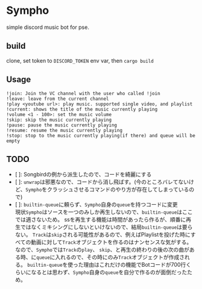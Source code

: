 Sympho
===

simple discord music bot for pse.

## build

clone, set token to `DISCORD_TOKEN` env var, then `cargo build`

## Usage
```
!join: Join the VC channel with the user who called !join
!leave: leave from the current channel
!play <youtube url>: play music. supported single video, and playlist
!current: shows the title of the music currently playing
!volume <1 - 100>: set the music volume
!skip: skip the music currently playing
!pause: pause the music currently playing
!resume: resume the music currently playing
!stop: stop to the music currently playing(if there) and queue will be empty
```

## TODO

- [ ]: Songbirdの例から派生したので、コードを綺麗にする
- [ ]: `unwrap`は邪悪なので、コードから消し飛ばす。(今のところバレてないけど、`Sympho`をクラッシュさせるコマンドのやり方が存在してしまっているので)
- [ ]: `builtin-queue`に頼らず、`Sympho`自身の`queue`を持つコードに変更</br>
現状`Sympho`はソースを一つのみしか再生しないので、`builtin-queue`はここでは適さないため。
ssを再生する機能は時間があったら作るが、順番に再生ではなくミキシングにしないといけないので、結局`builtin-queue`は要らない。
`Track`は`skip`される可能性があるので、例えばPlaylistを投げた時にすべての動画に対して`Track`オブジェクトを作るのはナンセンスな気がする。
なので、`Sympho`では`Track`の`play`、 `skip`、と再生の終わりの後の次の曲がある時、に`queue`に入れるので、その時にのみ`Track`オブジェクトが作成される。
`builtin-queue`を使った理由はこれだけの機能でBotコードが700行くらいになるとは思わず、`Sympho`自身の`queue`を自分で作るのが面倒だったため。
